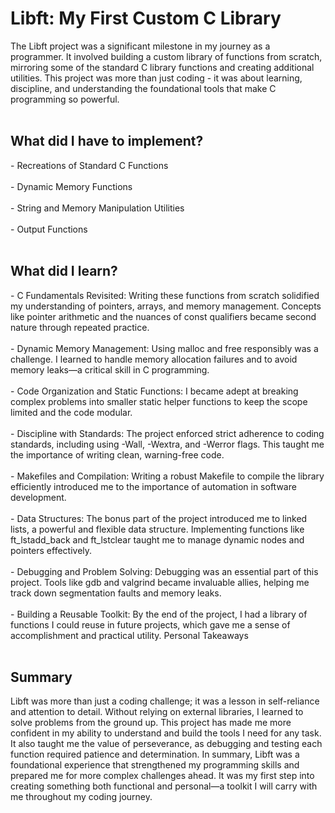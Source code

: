 <h1>Libft: My First Custom C Library</h1>
The Libft project was a significant milestone in my journey as a programmer. It involved building a custom library of functions from scratch, mirroring some of the standard C library functions and creating additional utilities. This project was more than just coding - it was about learning, discipline, and understanding the foundational tools that make C programming so powerful.
<br>
<br>
<h2>What did I have to implement?</h2>
- Recreations of Standard C Functions
<br>
<br>
- Dynamic Memory Functions
<br>
<br>
- String and Memory Manipulation Utilities
<br>
<br>
- Output Functions
<br>
<br>
<h2>What did I learn?</h2>
- C Fundamentals Revisited:
Writing these functions from scratch solidified my understanding of pointers, arrays, and memory management. Concepts like pointer arithmetic and the nuances of const qualifiers became second nature through repeated practice.
<br>
<br>
- Dynamic Memory Management:
Using malloc and free responsibly was a challenge. I learned to handle memory allocation failures and to avoid memory leaks—a critical skill in C programming.
<br>
<br>
- Code Organization and Static Functions:
I became adept at breaking complex problems into smaller static helper functions to keep the scope limited and the code modular.
<br>
<br>
- Discipline with Standards:
The project enforced strict adherence to coding standards, including using -Wall, -Wextra, and -Werror flags. This taught me the importance of writing clean, warning-free code.
<br>
<br>
- Makefiles and Compilation:
Writing a robust Makefile to compile the library efficiently introduced me to the importance of automation in software development.
<br>
<br>
- Data Structures:
The bonus part of the project introduced me to linked lists, a powerful and flexible data structure. Implementing functions like ft_lstadd_back and ft_lstclear taught me to manage dynamic nodes and pointers effectively.
<br>
<br>
- Debugging and Problem Solving:
Debugging was an essential part of this project. Tools like gdb and valgrind became invaluable allies, helping me track down segmentation faults and memory leaks.
<br>
<br>
- Building a Reusable Toolkit:
By the end of the project, I had a library of functions I could reuse in future projects, which gave me a sense of accomplishment and practical utility.
Personal Takeaways
<br>
<br>
<h2>Summary</h2>
Libft was more than just a coding challenge; it was a lesson in self-reliance and attention to detail. Without relying on external libraries, I learned to solve problems from the ground up. This project has made me more confident in my ability to understand and build the tools I need for any task. It also taught me the value of perseverance, as debugging and testing each function required patience and determination.
In summary, Libft was a foundational experience that strengthened my programming skills and prepared me for more complex challenges ahead. It was my first step into creating something both functional and personal—a toolkit I will carry with me throughout my coding journey.
